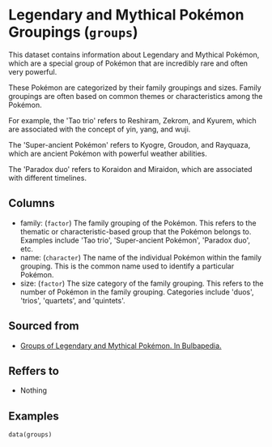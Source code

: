 # Legendary and Mythical Pokémon Groupings (`groups`)

This dataset contains information about Legendary and Mythical Pokémon,
which are a special group of Pokémon that are incredibly rare and often very powerful.


These Pokémon are categorized by their family groupings and sizes.
Family groupings are often based on common themes or characteristics among the Pokémon.

For example, the 'Tao trio' refers to Reshiram, Zekrom, and Kyurem,
which are associated with the concept of yin, yang, and wuji.

The 'Super-ancient Pokémon' refers to Kyogre, Groudon, and Rayquaza,
which are ancient Pokémon with powerful weather abilities.

The 'Paradox duo' refers to Koraidon and Miraidon, which are associated with different timelines.


## Columns
  - family: (`factor`) The family grouping of the Pokémon. This refers to the thematic or characteristic-based group that the Pokémon belongs to. Examples include 'Tao trio', 'Super-ancient Pokémon', 'Paradox duo', etc.
  - name: (`character`) The name of the individual Pokémon within the family grouping. This is the common name used to identify a particular Pokémon.
  - size: (`factor`) The size category of the family grouping. This refers to the number of Pokémon in the family grouping. Categories include 'duos', 'trios', 'quartets', and 'quintets'.

## Sourced from
  - [Groups of Legendary and Mythical Pokémon. In Bulbapedia.](https://bulbapedia.bulbagarden.net/wiki/Groups_of_Legendary_and_Mythical_Pok%C3%A9mon)

## Reffers to
  - Nothing

## Examples
```
data(groups)
```
